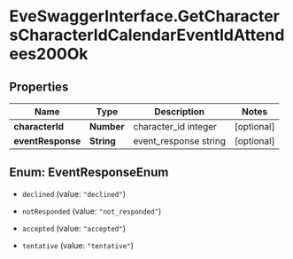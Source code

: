 # EveSwaggerInterface.GetCharactersCharacterIdCalendarEventIdAttendees200Ok

## Properties
Name | Type | Description | Notes
------------ | ------------- | ------------- | -------------
**characterId** | **Number** | character_id integer | [optional] 
**eventResponse** | **String** | event_response string | [optional] 


<a name="EventResponseEnum"></a>
## Enum: EventResponseEnum


* `declined` (value: `"declined"`)

* `notResponded` (value: `"not_responded"`)

* `accepted` (value: `"accepted"`)

* `tentative` (value: `"tentative"`)





